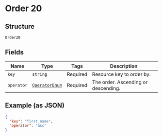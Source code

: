 
# Order 20

## Structure

`Order20`

## Fields

| Name | Type | Tags | Description |
|  --- | --- | --- | --- |
| `key` | `string` | Required | Resource key to order by. |
| `operator` | [`OperatorEnum`](../../doc/models/operator-enum.md) | Required | The order. Ascending or descending. |

## Example (as JSON)

```json
{
  "key": "first_name",
  "operator": "asc"
}
```

